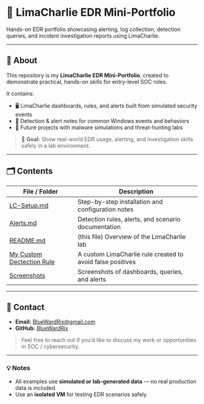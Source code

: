 # 🔐 LimaCharlie EDR Mini-Portfolio

Hands-on EDR portfolio showcasing alerting, log collection, detection queries, and incident investigation reports using LimaCharlie.

---

## 📌 About
This repository is my **LimaCharlie EDR Mini-Portfolio**, created to demonstrate practical, hands-on skills for entry-level SOC roles.

It contains:
- 🖥️ LimaCharlie dashboards, rules, and alerts built from simulated security events  
- 📄 Detection & alert notes for common Windows events and behaviors  
- 🚀 Future projects with malware simulations and threat-hunting labs  

> 🎯 **Goal:** Show real-world EDR usage, alerting, and investigation skills safely in a lab environment.

---

## 🗂️ Contents
| File / Folder | Description |
|---------------|-------------|
| [LC-Setup.md](LC-Setup.md) | Step-by-step installation and configuration notes |
| [Alerts.md](Alerts.md) | Detection rules, alerts, and scenario documentation |
| [README.md](README.md) | (this file) Overview of the LimaCharlie lab |
| [My Custom Dectection Rule](My_Custom_Detection_Rule.md) |A custom LimaCharlie rule created to avoid false positives|
| [Screenshots](../04-Screenshots/LimaCharlie) | Screenshots of dashboards, queries, and alerts |


---

## 📧 Contact
- **Email:** [BlueWardRix@gmail.com](mailto:your-email@gmail.com)  
- **GitHub:** [BlueWardRix](https://github.com/YourGitHubUsername)

> Feel free to reach out if you’d like to discuss my work or opportunities in SOC / cybersecurity.

---

### 💡 Notes
- All examples use **simulated or lab-generated data** — no real production data is included.
- Use an **isolated VM** for testing EDR scenarios safely.
